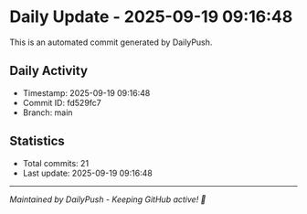 # Daily Update - 2025-09-19 09:16:48

This is an automated commit generated by DailyPush.

## Daily Activity
- Timestamp: 2025-09-19 09:16:48
- Commit ID: fd529fc7
- Branch: main

## Statistics
- Total commits: 21
- Last update: 2025-09-19 09:16:48

---
*Maintained by DailyPush - Keeping GitHub active! 🚀*
